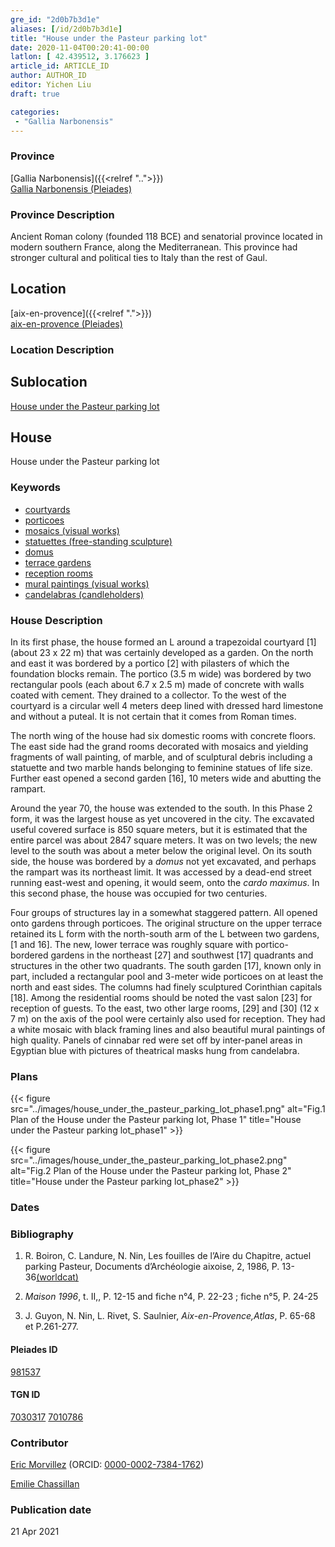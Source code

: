 ```yaml
---
gre_id: "2d0b7b3d1e"
aliases: [/id/2d0b7b3d1e]
title: "House under the Pasteur parking lot"
date: 2020-11-04T00:20:41-00:00
latlon: [ 42.439512, 3.176623 ]
article_id: ARTICLE_ID
author: AUTHOR_ID
editor: Yichen Liu
draft: true

categories:
 - "Gallia Narbonensis"
---
```


### Province

[Gallia Narbonensis]({{<relref "..">}}) \
[Gallia Narbonensis (Pleiades)](https://pleiades.stoa.org/places/981537)

### Province Description

Ancient Roman colony (founded 118 BCE) and senatorial province located in modern southern France, along the Mediterranean. This province had stronger cultural and political ties to Italy than the rest of Gaul.

## Location

[aix-en-provence]({{<relref ".">}}) \
[aix-en-provence (Pleiades)](https://pleiades.stoa.org/places/148053)

### Location Description

<!--### Location Description-->

<!-- LEAVE THIS BLANK FOR NOW -->

## Sublocation

[House under the Pasteur parking lot](#)

<!--### Sublocation Description-->

<!-- DESCRIPTION -->

## House

House under the Pasteur parking lot



### Keywords
- [courtyards](http://vocab.getty.edu/page/aat/300004095)
- [porticoes](http://vocab.getty.edu/page/aat/300004145)
- [mosaics (visual works)](http://vocab.getty.edu/page/aat/300015342)
- [statuettes (free-standing sculpture)](http://vocab.getty.edu/page/aat/300312262)
- [domus](http://vocab.getty.edu/page/aat/300005506)
- [terrace gardens](http://vocab.getty.edu/page/aat/300404778)
- [reception rooms](http://vocab.getty.edu/page/aat/300077176)
- [mural paintings (visual works)](http://vocab.getty.edu/page/aat/300033644)
- [candelabras (candleholders)](http://vocab.getty.edu/page/aat/300037584)





### House Description

In its first phase, the house formed an L around a trapezoidal courtyard [1] (about 23 x 22 m) that was certainly developed as a garden. On the north and east it was bordered by a portico [2] with pilasters of which the foundation blocks remain. The portico (3.5 m wide) was bordered by two rectangular pools (each about 6.7 x 2.5 m) made of concrete with walls coated with cement. They drained to a collector. To the west of the courtyard is a circular well 4 meters deep lined with dressed hard limestone and without a puteal. It is not certain that it comes from Roman times.

The north wing of the house had six domestic rooms with concrete floors. The east side had the grand rooms decorated with mosaics and yielding fragments of wall painting, of marble, and of sculptural debris including a statuette and two marble hands belonging to feminine statues of life size. Further east opened a second garden [16], 10 meters wide and abutting the rampart.

Around the year 70, the house was extended to the south. In this Phase 2 form, it was the largest house as yet uncovered in the city. The excavated useful covered surface is 850 square meters, but it is estimated that the entire parcel was about 2847 square meters. It was on two levels; the new level to the south was about a meter below the original level. On its south side, the house was bordered by a *domus* not yet excavated, and perhaps the rampart was its northeast limit. It was accessed by a dead-end street running east-west and opening, it would seem, onto the *cardo maximus*. In this second phase, the house was occupied for two centuries.

Four groups of structures lay in a somewhat staggered pattern. All opened onto gardens through porticoes. The original structure on the upper terrace retained its L form with the north-south arm of the L between two gardens, [1 and 16]. The new, lower terrace was roughly square with portico-bordered gardens in the northeast [27] and southwest [17] quadrants and structures in the other two quadrants. The south garden [17], known only in part, included a rectangular pool and 3-meter wide porticoes on at least the north and east sides. The columns had finely sculptured Corinthian capitals [18]. Among the residential rooms should be noted the vast salon [23] for reception of guests. To the east, two other large rooms, [29] and [30] (12 x 7 m) on the axis of the pool were certainly also used for reception. They had a white mosaic with black framing lines and also beautiful mural paintings of high quality. Panels of cinnabar red were set off by inter-panel areas in Egyptian blue with pictures of theatrical masks hung from candelabra.<!--### Maps-->

<!--
OLD WAY (DO NOT USE)
![alt_text](../../images/image_name.ext)
*CAPTION*

NEW WAY ↓↓↓↓
{{< figure src="../images/image_name.ext" alt="ALT_TEXT" title="CAPTION" >}}
-->

### Plans


{{< figure src="../images/house_under_the_pasteur_parking_lot_phase1.png" alt="Fig.1 Plan of the House under the Pasteur parking lot, Phase 1" title="House under the Pasteur parking lot_phase1" >}}

{{< figure src="../images/house_under_the_pasteur_parking_lot_phase2.png" alt="Fig.2 Plan of the House under the Pasteur parking lot, Phase 2" title="House under the Pasteur parking lot_phase2" >}}

<!--### Images-->
<!--
OLD WAY (DO NOT USE)
![alt_text](../../images/image_name.ext)
*CAPTION*

NEW WAY ↓↓↓↓
{{< figure src="../images/image_name.ext" alt="ALT_TEXT" title="CAPTION" >}}
-->

### Dates



### Bibliography

1. R. Boiron, C. Landure, N. Nin,  Les fouilles de l’Aire du Chapitre, actuel parking Pasteur, Documents d’Archéologie aixoise, 2, 1986, P. 13-36[(worldcat)](http://www.worldcat.org/oclc/20998985)

2. *Maison 1996*, t. II,, P. 12-15 and fiche n°4, P. 22-23 ; fiche n°5, P. 24-25


3.   J. Guyon, N. Nin, L. Rivet, S. Saulnier, *Aix-en-Provence,Atlas*, P. 65-68 et P.261-277.




#### Pleiades ID

[981537](https://pleiades.stoa.org/places/981537)

#### TGN ID

[7030317](http://vocab.getty.edu/page/tgn/7030317)
[7010786](http://vocab.getty.edu/page/tgn/7010786)

### Contributor

[Eric Morvillez](link) (ORCID: [0000-0002-7384-1762](https://orcid.org/0000-0002-7384-1762))

[Emilie Chassillan](link)
### Publication date


21 Apr 2021

<!--### Related articles-->

<!-- Links to other related articles. Leave blank for now -->